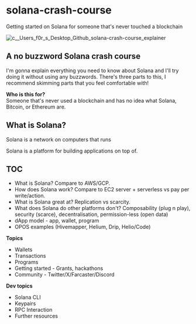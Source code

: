 # solana-crash-course
Getting started on Solana for someone that's never touched a blockchain

![c__Users_f0r_s_Desktop_Github_solana-crash-course_explainer](https://github.com/AlmostEfficient/solana-crash-course/assets/42661870/ca22b0a0-633e-40c2-8f16-156fe6ca7db2)

## A no buzzword Solana crash course
I'm gonna explain everything you need to know about Solana and I'll try doing it without using any buzzwords. There's three parts to this, I recommend skimming parts that you feel comfortable with! 

**Who is this for?**  
Someone that's never used a blockchain and has no idea what Solana, Bitcoin, or Ethereum are.

## What is Solana?
Solana is a network on computers that runs 

Solana is a platform for building applications on top of. 

## TOC
- What is Solana? Compare to AWS/GCP.
- How does Solana work? Compare to EC2 server + serverless vs pay per write/action.
- What is Solana great at? Replication vs scarcity.
- What does Solana do other platforms don't? Composability (plug n play), security (scarce), decentralisation, permission-less (open data)
- dApp model - app, wallet, program
- OPOS examples (Hivemapper, Helium, Drip, Helio/Code)

**Topics**
- Wallets
- Transactions
- Programs
- Getting started - Grants, hackathons
- Community - Twitter/X/Farcaster/Discord

**Dev topics**
- Solana CLI
- Keypairs
- RPC Interaction
- Further resources

